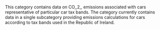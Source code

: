 This category contains data on CO,,2,, emissions associated with cars
representative of particular car tax bands. The category currently
contains data in a single subcategory providing emissions calculations
for cars according to tax bands used in the Republic of Ireland.
